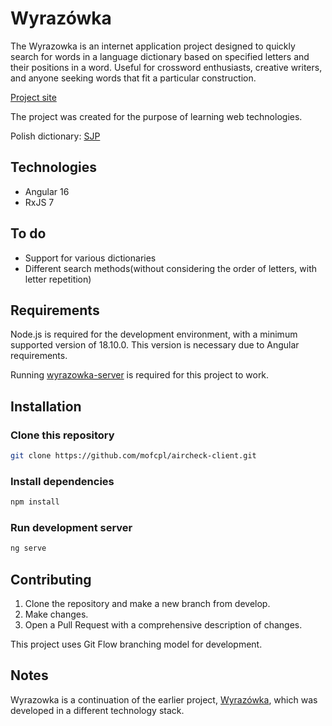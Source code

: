 # Wyrazówka

The Wyrazowka is an internet application project designed to quickly search for words in a language dictionary based on specified letters and their positions in a word. Useful for crossword enthusiasts, creative writers, and anyone seeking words that fit a particular construction.

[Project site](https://wyrazowka.zbrogd.pl/)

The project was created for the purpose of learning web technologies.

Polish dictionary: [SJP](https://sjp.pl/)

## Technologies

* Angular 16
* RxJS 7

## To do

- Support for various dictionaries
- Different search methods(without considering the order of letters, with letter repetition)

## Requirements

Node.js is required for the development environment, with a minimum supported version of 18.10.0. This version is necessary due to Angular requirements.

Running [wyrazowka-server](https://github.com/mofcpl/wyrazowka-server) is required for this project to work.

## Installation

### Clone this repository
```bash
git clone https://github.com/mofcpl/aircheck-client.git
```

### Install dependencies
```bash
npm install
```

### Run development server
```bash
ng serve
```

## Contributing

1. Clone the repository and make a new branch from develop.
2. Make changes.
3. Open a Pull Request with a comprehensive description of changes.

This project uses Git Flow branching model for development.

## Notes

Wyrazowka is a continuation of the earlier project, [Wyrazówka](https://github.com/mofcpl/wyrazowka), which was developed in a different technology stack.
